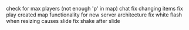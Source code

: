 check for max players (not enough 'p' in map)
chat
fix changing items
fix play created map functionality for new server architecture
fix white flash when resizing causes slide
fix shake after slide